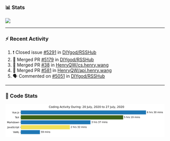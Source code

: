 ### :bar_chart: Stats

<a href="#">
  <img align="center" src="https://github-readme-stats.vercel.app/api?username=henryqw&count_private=true&show_icons=true" />
</a>
<!-- <a href="#">
  <img align="center" src="https://github-readme-stats-git-master.henryqw.vercel.app/api/top-langs/?username=HenryQW&layout=compact" />
</a> -->

---

### :zap: Recent Activity

<!--START_SECTION:activity-->

1. ❗️ Closed issue [#5291](https://github.com//DIYgod/RSSHub/issues/5291) in [DIYgod/RSSHub](https://github.com//DIYgod/RSSHub)
2. 🎉 Merged PR [#5179](https://github.com//DIYgod/RSSHub/pull/5179) in [DIYgod/RSSHub](https://github.com//DIYgod/RSSHub)
3. 🎉 Merged PR [#38](https://github.com//HenryQW/cs.henry.wang/pull/38) in [HenryQW/cs.henry.wang](https://github.com//HenryQW/cs.henry.wang)
4. 🎉 Merged PR [#581](https://github.com//HenryQW/api.henry.wang/pull/581) in [HenryQW/api.henry.wang](https://github.com//HenryQW/api.henry.wang)
5. 🗣 Commented on [#5051](https://github.com//DIYgod/RSSHub/issues/5051) in [DIYgod/RSSHub](https://github.com//DIYgod/RSSHub)
<!--END_SECTION:activity-->

---

### :calendar: Code Stats

![WakaTime](https://github.com/HenryQW/HenryQW/blob/master/images/stat.svg)
